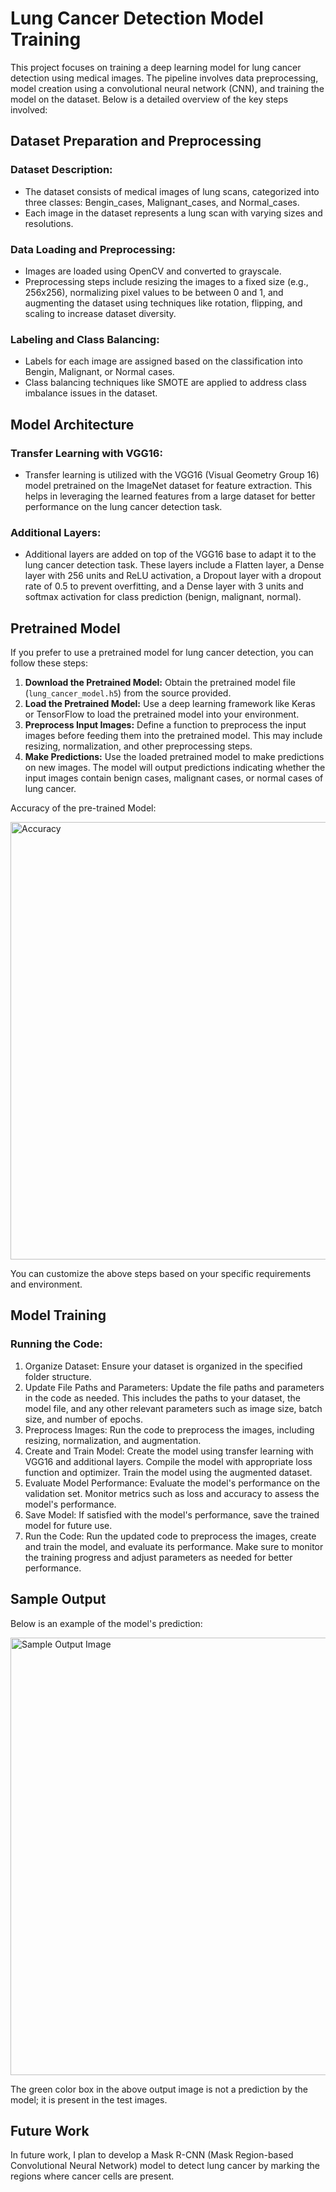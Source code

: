 <!DOCTYPE html>
<html>
<head>
</head>
<body>
  <h1>Lung Cancer Detection Model Training</h1>
  <p>This project focuses on training a deep learning model for lung cancer detection using medical images. The pipeline involves data preprocessing, model creation using a convolutional neural network (CNN), and training the model on the dataset. Below is a detailed overview of the key steps involved:</p>

  <h2>Dataset Preparation and Preprocessing</h2>
  <h3>Dataset Description:</h3>
  <ul>
    <li>The dataset consists of medical images of lung scans, categorized into three classes: Bengin_cases, Malignant_cases, and Normal_cases.</li>
    <li>Each image in the dataset represents a lung scan with varying sizes and resolutions.</li>
  </ul>

  <h3>Data Loading and Preprocessing:</h3>
  <ul>
    <li>Images are loaded using OpenCV and converted to grayscale.</li>
    <li>Preprocessing steps include resizing the images to a fixed size (e.g., 256x256), normalizing pixel values to be between 0 and 1, and augmenting the dataset using techniques like rotation, flipping, and scaling to increase dataset diversity.</li>
  </ul>

  <h3>Labeling and Class Balancing:</h3>
  <ul>
    <li>Labels for each image are assigned based on the classification into Bengin, Malignant, or Normal cases.</li>
    <li>Class balancing techniques like SMOTE are applied to address class imbalance issues in the dataset.</li>
  </ul>

  <h2>Model Architecture</h2>
  <h3>Transfer Learning with VGG16:</h3>
  <ul>
    <li>Transfer learning is utilized with the VGG16 (Visual Geometry Group 16) model pretrained on the ImageNet dataset for feature extraction. This helps in leveraging the learned features from a large dataset for better performance on the lung cancer detection task.</li>
  </ul>

  <h3>Additional Layers:</h3>
  <ul>
    <li>Additional layers are added on top of the VGG16 base to adapt it to the lung cancer detection task. These layers include a Flatten layer, a Dense layer with 256 units and ReLU activation, a Dropout layer with a dropout rate of 0.5 to prevent overfitting, and a Dense layer with 3 units and softmax activation for class prediction (benign, malignant, normal).</li>
  </ul>
<h2>Pretrained Model</h2>

<p>If you prefer to use a pretrained model for lung cancer detection, you can follow these steps:</p>

<ol>
  <li><strong>Download the Pretrained Model:</strong> Obtain the pretrained model file (<code>lung_cancer_model.h5</code>) from the source provided.</li>
  
  <li><strong>Load the Pretrained Model:</strong> Use a deep learning framework like Keras or TensorFlow to load the pretrained model into your environment.</li>
  
  <li><strong>Preprocess Input Images:</strong> Define a function to preprocess the input images before feeding them into the pretrained model. This may include resizing, normalization, and other preprocessing steps.</li>
  
  <li><strong>Make Predictions:</strong> Use the loaded pretrained model to make predictions on new images. The model will output predictions indicating whether the input images contain benign cases, malignant cases, or normal cases of lung cancer.</li>
</ol>
  <p>Accuracy of the pre-trained Model:</p>
  <img src = "https://github.com/anandakumarak/LUNG-CANCER-DETECTION-USING-CNN/blob/main/Model%20Accuracy.png" alt="Accuracy" width="700">

<p>You can customize the above steps based on your specific requirements and environment.</p>

  <h2>Model Training</h2>
  <h3>Running the Code:</h3>
  <ol>
    <li>Organize Dataset: Ensure your dataset is organized in the specified folder structure.</li>
    <li>Update File Paths and Parameters: Update the file paths and parameters in the code as needed. This includes the paths to your dataset, the model file, and any other relevant parameters such as image size, batch size, and number of epochs.</li>
    <li>Preprocess Images: Run the code to preprocess the images, including resizing, normalization, and augmentation.</li>
    <li>Create and Train Model: Create the model using transfer learning with VGG16 and additional layers. Compile the model with appropriate loss function and optimizer. Train the model using the augmented dataset.</li>
    <li>Evaluate Model Performance: Evaluate the model's performance on the validation set. Monitor metrics such as loss and accuracy to assess the model's performance.</li>
    <li>Save Model: If satisfied with the model's performance, save the trained model for future use.</li>
    <li>Run the Code: Run the updated code to preprocess the images, create and train the model, and evaluate its performance. Make sure to monitor the training progress and adjust parameters as needed for better performance.</li>
  </ol>
  <h2>Sample Output</h2>
  <p>Below is an example of the model's prediction:</p>
  <img src = "https://github.com/anandakumarak/LUNG-CANCER-DETECTION-USING-CNN/blob/main/Model%20Output.png" alt="Sample Output Image" width="700">
  <p>The green color box in the above output image is not a prediction by the model; it is present in the test images.</p>

  <h2>Future Work</h2>
  <p>In future work, I plan to develop a Mask R-CNN (Mask Region-based Convolutional Neural Network) model to detect lung cancer by marking the regions where cancer cells are present.</p>
  
</body>
</html>

